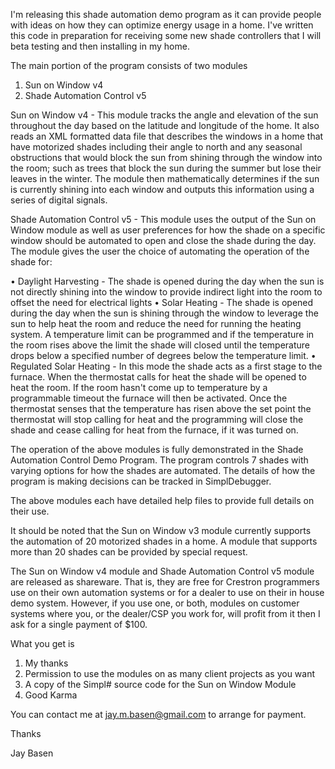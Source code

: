 I'm releasing this shade automation demo program as it can provide people with ideas on how they can optimize energy usage in a home.  I've written this code in preparation for receiving some new shade controllers that I will beta testing and then installing in my home.  

The main portion of the program consists of two modules

1.	Sun on Window v4
2.	Shade Automation Control v5

Sun on Window v4 - This module tracks the angle and elevation of the sun throughout the day based on the latitude and longitude of the home.   It also reads an XML formatted data file that describes the windows in a home that have motorized shades including their angle to north and any seasonal obstructions that would block the sun from shining through the window into the room; such as trees that block the sun during the summer but lose their leaves in the winter.  The module then mathematically determines if the sun is currently shining into each window and outputs this information using a series of digital signals. 

Shade Automation Control v5 - This module uses the output of the Sun on Window module as well as user preferences for how the shade on a specific window should be automated to open and close the shade during the day.  The module gives the user the choice of automating the operation of the shade for:

•	Daylight Harvesting - The shade is opened during the day when the sun is not directly shining into the window to provide indirect light into the room to offset the need for electrical lights
•	Solar Heating - The shade is opened during the day when the sun is shining through the window to leverage the sun to help heat the room and reduce the need for running the heating system.  A temperature limit can be programmed and if the temperature in the room rises above the limit the shade will closed until the temperature drops below a specified number of degrees below the temperature limit.
•	Regulated Solar Heating - In this mode the shade acts as a first stage to the furnace.  When the thermostat calls for heat the shade will be opened to heat the room.  If the room hasn't come up to temperature by a programmable timeout the furnace will then be activated.  Once the thermostat senses that the temperature has risen above the set point the thermostat will stop calling for heat and the programming will close the shade and cease calling for heat from the furnace, if it was turned on.

The operation of the above modules is fully demonstrated in the Shade Automation Control Demo Program.  The program controls 7 shades with varying options for how the shades are automated.  The details of how the program is making decisions can be tracked in SimplDebugger.  

The above modules each have detailed help files to provide full details on their use.

It should be noted that the Sun on Window v3 module currently supports the automation of 20 motorized shades in a home.  A module that supports more than 20 shades can be provided by special request.  

The Sun on Window v4 module and Shade Automation Control v5 module are released as shareware.  That is, they are free for Crestron programmers use on their own automation systems or for a dealer to use on their in house demo system.  However, if you use one, or both, modules on customer systems where you, or the dealer/CSP you work for, will profit from it then I ask for a single payment of $100.  

What you get is 

1.	My thanks
2.	Permission to use the modules on as many client projects as you want
3.	A copy of the Simpl# source code for the Sun on Window Module
4.	Good Karma

You can contact me at jay.m.basen@gmail.com to arrange for payment.

Thanks

Jay Basen

